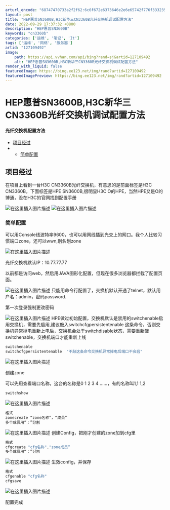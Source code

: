 ```yaml
---
arturl_encode: "68747470733a2f2f62:6c6f672e6373646e2e6e65742f776f3332353836363134352f:61727469636c652f64657461696c732f313237313039343932"
layout: post
title: "HEP惠普SN3600B,H3C新华三CN3360B光纤交换机调试配置方法"
date: 2022-09-29 17:37:32 +0800
description: "HEP惠普SN3600B"
keywords: "cn3360b"
categories: ['运维', '笔记', 'It']
tags: ['运维', '网络', '服务器']
artid: "127109492"
image:
    path: https://api.vvhan.com/api/bing?rand=sj&artid=127109492
    alt: "HEP惠普SN3600B,H3C新华三CN3360B光纤交换机调试配置方法"
render_with_liquid: false
featuredImage: https://bing.ee123.net/img/rand?artid=127109492
featuredImagePreview: https://bing.ee123.net/img/rand?artid=127109492
---
```


# HEP惠普SN3600B,H3C新华三CN3360B光纤交换机调试配置方法

#### 光纤交换机配置方法

* [项目经过](#_2)
* + [简单配置](#_9)

## 项目经过

在项目上看到一台H3C CN3360B光纤交换机，有意思的是前面标签是H3C CN3360B，下面标签是HPE SN3600B,很明显H3C O的HPE，当然HPE又是O的博通，没在H3C的官网找到配置手册
  
![在这里插入图片描述](https://i-blog.csdnimg.cn/blog_migrate/180b656542571778fcaa6fccfbbe56cd.jpeg#pic_center)
![在这里插入图片描述](https://i-blog.csdnimg.cn/blog_migrate/de42a63cd08c31ffd8628b8d23b345a4.jpeg#pic_center)

### 简单配置

可以用Console线波特率9600，也可以用网线插到光交上的网口。我个人比较习惯端口zone，还可以wwn,别名划zone
  
![在这里插入图片描述](https://i-blog.csdnimg.cn/blog_migrate/adede628544f04d9d0d606e06091deba.jpeg#pic_center)

光纤交换机默认IP：10.77.77.77
  
以前都是访问web，然后用JAVA图形化配置，但现在很多浏览器都拦截了配置页面。
  
![在这里插入图片描述](https://i-blog.csdnimg.cn/blog_migrate/d62188304aa7432724420eb499d6d933.png#pic_center)
只能用命令行配置了，交换机默认开通了telnet，默认用户名：admin，密码password.
  
第一次登录强制更改密码
  
![在这里插入图片描述](https://i-blog.csdnimg.cn/blog_migrate/c27a93281b7cc824d632ec4a4e9a7297.png#pic_center)
HPE做过初始配置，交换机默认是禁用的switchenable启用交换机，需要先启用,建议敲入switchcfgpersistentenable 这条命令，否则交换机异常掉电重新上电后，交换机会处于switchdisable状态，需要重新敲switchenable，交换机端口才能重新上线

```cpp
switchenable
switchcfgpersistentenable  "不敲这条命令交换机异常掉电后端口不会启"

```

![在这里插入图片描述](https://i-blog.csdnimg.cn/blog_migrate/18c2d2f2b1195fd219cb66aa8d04395b.png#pic_center)

创建zone

可以先用查看端口名称，这台的名称是0 1 2 3 4 ……，有的名称叫1,1 1,2

```cpp
switchshow

```

![在这里插入图片描述](https://i-blog.csdnimg.cn/blog_migrate/92c4198482ba520f63d54bbe812a6089.png#pic_center)

```cpp
格式
zonecreate “zone名称”，“成员”
多个成员用“；”分割

```

![在这里插入图片描述](https://i-blog.csdnimg.cn/blog_migrate/10051f6d172437d2cb2e25d8ebfb2017.png#pic_center)
创建Config，把刚才创建的zone加到cfg里

```cpp
格式
cfgcreate "cfg名称","zone成员“
多个成员用“；”分割

```

![在这里插入图片描述](https://i-blog.csdnimg.cn/blog_migrate/4b2ad6fc77ed98dca4bfef1dcec5a653.png)
生效config，并保存

```cpp
格式
cfgenable "cfg名称"
cfgsave

```

![在这里插入图片描述](https://i-blog.csdnimg.cn/blog_migrate/0529b6376d6b77143a29df49fd745890.png)
  
配置完成